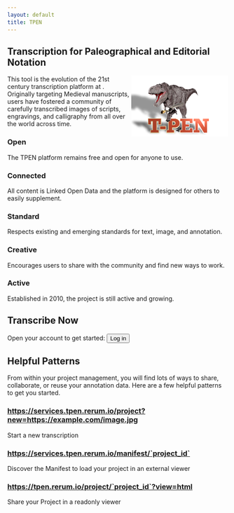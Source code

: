 ```yaml
---
layout: default
title: TPEN
---
```


## Transcription for Paleographical and Editorial Notation

<img alt="old TPEN logo" src="/assets/img/tpen_clearShadowSmall.png" align="right">
This tool is the evolution of the 21st century transcription platform at <https://t-pen.org>.
Originally targeting Medieval manuscripts, users have fostered a community of carefully
transcribed images of scripts, engravings, and calligraphy from all over the world across time.

### Open

The TPEN platform remains free and open for anyone to use.

### Connected

All content is Linked Open Data and the platform is designed for others to easily supplement.

### Standard

Respects existing and emerging standards for text, image, and annotation.

### Creative

Encourages users to share with the community and find new ways to work.

### Active

Established in 2010, the project is still active and growing. 

## Transcribe Now

Open your account to get started: <button role="button"> Log in </button>

## Helpful Patterns

From within your project management, you will find lots of ways to share, collaborate, or reuse your annotation data. 
Here are a few helpful patterns to get you started.

### https://services.tpen.rerum.io/project?new=https://example.com/image.jpg

Start a new transcription


### https://services.tpen.rerum.io/manifest/`project_id`

Discover the Manifest to load your project in an external viewer


### https://tpen.rerum.io/project/`project_id`?view=html

Share your Project in a readonly viewer
